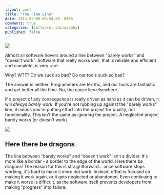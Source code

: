 ```yaml
---
layout: post
title: "The Fine Line"
date: 2014-09-09 00:54:50 -0500
comments: true
categories: [software, philosophy]
published: false
---
```

<img src="http://25.media.tumblr.com/tumblr_lleytqlZ5m1qchzcgo1_500.png" align="center"/>

Almost all software hovers around a line between "barely works" and "doesn't work". Software that really works well, that is reliable and efficient and complete, is very rare. 

Why? WTF? Do we suck so bad? Do our tools suck so bad? 

The answer is neither. Programmers are terrific, and our tools are fantastic and get better all the time. No, the cause lies elsewhere...

<!-- more -->

If a project of any consequence is really driven as hard as it can be driven, it will *always barely work*. If you're not rubbing up against the "barely works" line, it means you're putting effort into the project for quality, not functionality. This isn't the same as ignoring the project. A neglected project barely works (or doesn't work). 

<img src="http://aws.hackingchristianity.net/wp-content/files/here-there-be-dragons.jpg" align="center"/>

## Here there be dragons
The line between "barely works" and "doesn't work" isn't a divider. It's more like a border - a border to the edge of the world. Here there be dragons! The reason for this is straightforward... once software stops working, it's hard to make it *more* not work. Instead, effort is focused on making it work again, or it gets neglected or abandoned. Even continuing to make it worse is difficult, as the software itself prevents developers from making "progress" into failure. 
